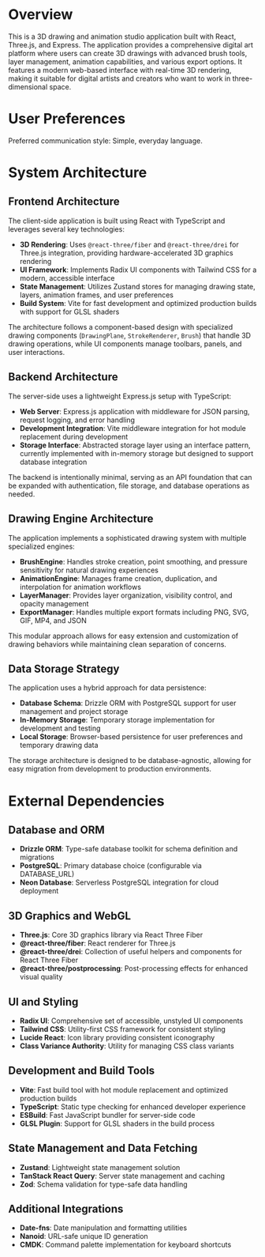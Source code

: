 # Overview

This is a 3D drawing and animation studio application built with React, Three.js, and Express. The application provides a comprehensive digital art platform where users can create 3D drawings with advanced brush tools, layer management, animation capabilities, and various export options. It features a modern web-based interface with real-time 3D rendering, making it suitable for digital artists and creators who want to work in three-dimensional space.

# User Preferences

Preferred communication style: Simple, everyday language.

# System Architecture

## Frontend Architecture
The client-side application is built using React with TypeScript and leverages several key technologies:

- **3D Rendering**: Uses `@react-three/fiber` and `@react-three/drei` for Three.js integration, providing hardware-accelerated 3D graphics rendering
- **UI Framework**: Implements Radix UI components with Tailwind CSS for a modern, accessible interface
- **State Management**: Utilizes Zustand stores for managing drawing state, layers, animation frames, and user preferences
- **Build System**: Vite for fast development and optimized production builds with support for GLSL shaders

The architecture follows a component-based design with specialized drawing components (`DrawingPlane`, `StrokeRenderer`, `Brush`) that handle 3D drawing operations, while UI components manage toolbars, panels, and user interactions.

## Backend Architecture
The server-side uses a lightweight Express.js setup with TypeScript:

- **Web Server**: Express.js application with middleware for JSON parsing, request logging, and error handling
- **Development Integration**: Vite middleware integration for hot module replacement during development
- **Storage Interface**: Abstracted storage layer using an interface pattern, currently implemented with in-memory storage but designed to support database integration

The backend is intentionally minimal, serving as an API foundation that can be expanded with authentication, file storage, and database operations as needed.

## Drawing Engine Architecture
The application implements a sophisticated drawing system with multiple specialized engines:

- **BrushEngine**: Handles stroke creation, point smoothing, and pressure sensitivity for natural drawing experiences
- **AnimationEngine**: Manages frame creation, duplication, and interpolation for animation workflows
- **LayerManager**: Provides layer organization, visibility control, and opacity management
- **ExportManager**: Handles multiple export formats including PNG, SVG, GIF, MP4, and JSON

This modular approach allows for easy extension and customization of drawing behaviors while maintaining clean separation of concerns.

## Data Storage Strategy
The application uses a hybrid approach for data persistence:

- **Database Schema**: Drizzle ORM with PostgreSQL support for user management and project storage
- **In-Memory Storage**: Temporary storage implementation for development and testing
- **Local Storage**: Browser-based persistence for user preferences and temporary drawing data

The storage architecture is designed to be database-agnostic, allowing for easy migration from development to production environments.

# External Dependencies

## Database and ORM
- **Drizzle ORM**: Type-safe database toolkit for schema definition and migrations
- **PostgreSQL**: Primary database choice (configurable via DATABASE_URL)
- **Neon Database**: Serverless PostgreSQL integration for cloud deployment

## 3D Graphics and WebGL
- **Three.js**: Core 3D graphics library via React Three Fiber
- **@react-three/fiber**: React renderer for Three.js
- **@react-three/drei**: Collection of useful helpers and components for React Three Fiber
- **@react-three/postprocessing**: Post-processing effects for enhanced visual quality

## UI and Styling
- **Radix UI**: Comprehensive set of accessible, unstyled UI components
- **Tailwind CSS**: Utility-first CSS framework for consistent styling
- **Lucide React**: Icon library providing consistent iconography
- **Class Variance Authority**: Utility for managing CSS class variants

## Development and Build Tools
- **Vite**: Fast build tool with hot module replacement and optimized production builds
- **TypeScript**: Static type checking for enhanced developer experience
- **ESBuild**: Fast JavaScript bundler for server-side code
- **GLSL Plugin**: Support for GLSL shaders in the build process

## State Management and Data Fetching
- **Zustand**: Lightweight state management solution
- **TanStack React Query**: Server state management and caching
- **Zod**: Schema validation for type-safe data handling

## Additional Integrations
- **Date-fns**: Date manipulation and formatting utilities
- **Nanoid**: URL-safe unique ID generation
- **CMDK**: Command palette implementation for keyboard shortcuts